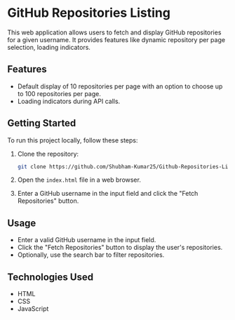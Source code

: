 # GitHub Repositories Listing

This web application allows users to fetch and display GitHub repositories for a given username. It provides features like dynamic repository per page selection, loading indicators.

## Features

- Default display of 10 repositories per page with an option to choose up to 100 repositories per page.
- Loading indicators during API calls.

## Getting Started

To run this project locally, follow these steps:

1. Clone the repository:

   ```bash
   git clone https://github.com/Shubham-Kumar25/Github-Repositories-Listing-Page
   ```

2. Open the `index.html` file in a web browser.

3. Enter a GitHub username in the input field and click the "Fetch Repositories" button.

## Usage

- Enter a valid GitHub username in the input field.
- Click the "Fetch Repositories" button to display the user's repositories.
- Optionally, use the search bar to filter repositories.

## Technologies Used

- HTML
- CSS
- JavaScript
